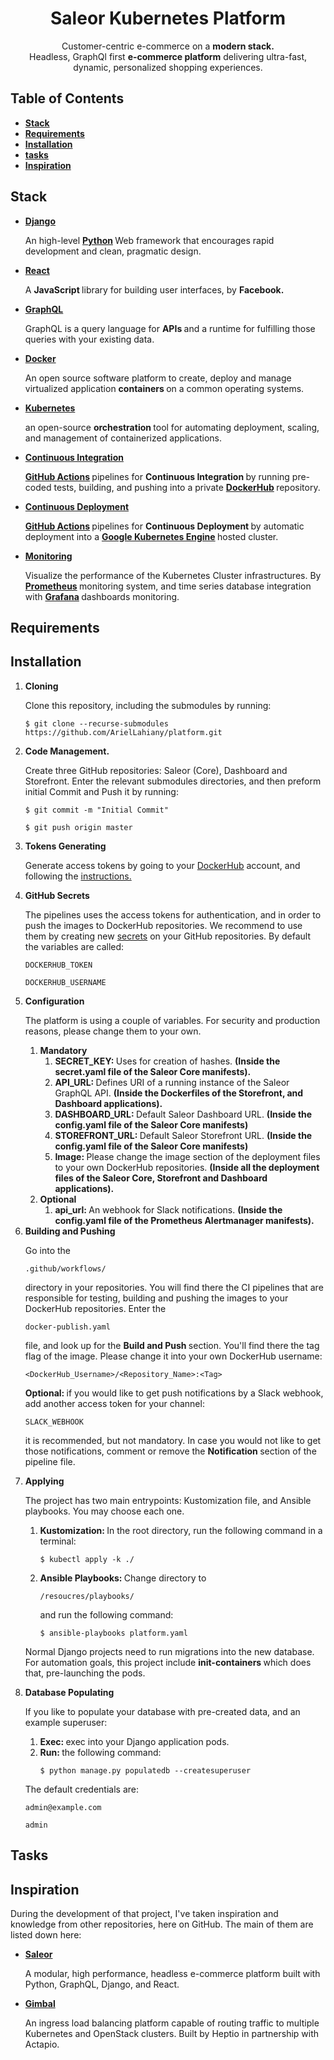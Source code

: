 <div id="title">
<h1 align="center">
Saleor Kubernetes Platform
</h1>
</div>

<div id="description">
<p align="center">
Customer-centric e-commerce on a 
<b>modern stack.</b>
<br>
Headless, GraphQl first <b>e-commerce platform</b> delivering ultra-fast, dynamic, personalized shopping experiences.
</p>
</div>

<div id="table-of-contents">
<h2>
Table of Contents
</h2>
<ul>
<li id="stack">
<b>
<a href="#stack">Stack</a>
</b>
</li>
<li id="requirements">
<b>
<a href="#requirements">Requirements</a>
</b>
</li>
<li id="installation">
<b>
<a href="#installation">Installation</a>
</b>
</li>
<li id="tasks">
<b>
<a href="#tasks">tasks</a>
</b>
</li>
<li id="inspiration">
<b>
<a href="#inspiration">Inspiration</a>
</b>
</li>
</ul>
</div>

<div id="stack">
<h2>
Stack
</h2>
<ul>
<li id="django">
<b>
<a href="https://www.djangoproject.com/">Django</a>
</b>
<p>
An high-level
<b>
    <a href="https://www.python.org/">Python</a>
</b>
Web framework that encourages rapid development and clean,
pragmatic design.
</p>
</li>
<li id="react">
<b>
<a href="https://reactjs.org/">React</a>
</b>
<p>
A 
<b>
    JavaScript
</b>
library for building user interfaces, by 
<b>
    Facebook.
</b>
</p>
</li>
<li id="graphql">
<b>
<a href="https://graphql.org/">GraphQL</a>
</b>
<p>
GraphQL is a query language for 
<b>
    APIs
</b>
and a runtime for fulfilling those queries with your existing data.
</p>
</li>
<li id="docker">
<b>
<a href="https://www.docker.com/">Docker</a>
</b>
<p>
An open source software platform to create,
deploy and manage virtualized application
<b>
    containers
</b>
on a common operating systems. 
</p>
</li>
<li id="kubernetes">
<b>
<a href="https://kubernetes.io/">Kubernetes</a>
</b>
<p>
an open-source 
<b>
    orchestration
</b>
tool for automating deployment,
scaling, and management of containerized applications.
</p>
</li>
<li id="integration">
<b>
<a href="https://en.wikipedia.org/wiki/Continuous_integration">Continuous Integration</a>
</b>
<p>
<b>
    <a href="https://github.com/features/actions">GitHub Actions</a>
</b>
pipelines for 
<b>
    Continuous Integration
</b>
by running pre-coded tests, building, and pushing into a private
<b>
    <a href="https://hub.docker.com/">DockerHub</a>
</b>
repository.
</p>
</li>
<li id="deployment">
<b>
<a href="https://en.wikipedia.org/wiki/Continuous_deployment">Continuous Deployment</a>
</b>
<p>
<b>
    <a href="https://github.com/features/actions">GitHub Actions</a>
</b>
pipelines for
<b>
    Continuous Deployment
</b>
    by automatic deployment into a 
<b>
    <a href="https://cloud.google.com/kubernetes-engine/docs/">Google Kubernetes Engine</a>
</b>
hosted cluster.
</p>
</li>
<li id="monitoring">
<b>
<a href="https://github.com/celery/django-celery-beat">Monitoring</a>
</b>
<p>
Visualize the performance of the Kubernetes Cluster infrastructures.
By
<b>
    <a href="https://prometheus.io/">Prometheus</a>
</b>
monitoring system, and time series database integration with
<b>
    <a href="https://grafana.com/">Grafana</a>
</b>
dashboards monitoring.
</p>
</li>
</ul>
</div>

<div id="requirements">
<h2>
Requirements
</h2>
</div>

<div id="installation">
<h2>
Installation
</h2>
<ol>
<li id="cloning">
<b>
Cloning
</b>
<p>
Clone this repository, including the submodules by running:

```
$ git clone --recurse-submodules https://github.com/ArielLahiany/platform.git
```
</p>
</li>
<li id="github">
<b>
Code Management.
</b>
<p>
Create three GitHub repositories: Saleor (Core), Dashboard and Storefront.
Enter the relevant submodules directories, and then preform initial Commit and Push it by running:
                
```
$ git commit -m "Initial Commit"
```

```
$ git push origin master
```

</p>
</li>
<li id="dockerhub">
<b>
Tokens Generating
</b>
<p>
Generate access tokens by going to your
<a href="https://dockerhub.com">DockerHub</a>
account, and following the
<a href="https://docs.docker.com/docker-hub/access-tokens/">instructions.</a>
</p>
</li>
<li id="secrets">
<b>
    GitHub Secrets
</b>
<p>
The pipelines uses the access tokens for authentication, and in order to push the images to DockerHub repositories.
We recommend to use them by creating new
<a href="https://docs.github.com/en/actions/reference/encrypted-secrets">secrets</a>
on your GitHub repositories.
By default the variables are called:

```
DOCKERHUB_TOKEN
```            

```
DOCKERHUB_USERNAME
```

</p>
</li>
<li id="configuration">
<b>
Configuration
</b>
<p>
The platform is using a couple of variables. For security and production reasons, please change them to your own. 
</p>
<ol>
<li>
<b>
Mandatory
</b>
<ol>
<li>
<b>
SECRET_KEY:
</b>
Uses for creation of hashes.
<b>
(Inside the secret.yaml file of the Saleor Core manifests).
</b>
</li>
<li>
<b>
API_URL:
</b>
Defines URI of a running instance of the Saleor GraphQL API.
<b>
(Inside the Dockerfiles of the Storefront, and Dashboard applications).
</b>
</li>
<li>
<b>
DASHBOARD_URL:
</b>
Default Saleor Dashboard URL.
<b>
(Inside the config.yaml file of the Saleor Core manifests)
</b>
</li>
<li>
<b>
STOREFRONT_URL:
</b>
Default Saleor Storefront URL.
<b>
(Inside the config.yaml file of the Saleor Core manifests)
</b>
</li>
<li>
<b>
Image:
</b>
Please change the image section of the deployment files to your own DockerHub repositories.
<b>
(Inside all the deployment files of the Saleor Core, Storefront and Dashboard applications).
</b>
</li>
</ol>
</li>
<li>
<b>
Optional
</b>
<ol>
<li>
<b>
api_url:
</b>
An webhook for Slack notifications.
<b>
(Inside the config.yaml file of the Prometheus Alertmanager manifests).
</b>
</li>
</ol>
</li>
</ol>
</li>
<li id="building">
<b>
Building and Pushing
</b>
<p>
Go into the

```
.github/workflows/
```

directory in your repositories. You will find there the CI pipelines that are responsible for
testing, building and pushing the images to your DockerHub repositories.
Enter the

```
docker-publish.yaml
```

file, and look up for the
<b>
Build and Push
</b>
section. You'll find there the tag flag of the image. Please change it into your own DockerHub username:

```
<DockerHub_Username>/<Repository_Name>:<Tag>
```

<b>
Optional:
</b>
if you would like to get push notifications by a Slack webhook, add another access token for your channel:

```
SLACK_WEBHOOK
```

it is recommended, but not mandatory. In case you would not like to get those notifications, comment or remove the
<b>
Notification
</b>
section of the pipeline file.
</p>
</li>
<li id="applying">
<b>
Applying
</b>
<p>
The project has two main entrypoints: Kustomization file, and Ansible playbooks. You may choose each one.
</p>
<ol>
<li>
<b>
Kustomization:
</b>
In the root directory, run the following command in a terminal:

```
$ kubectl apply -k ./
```
</li>
<li>
<b>
Ansible Playbooks:
</b>
Change directory to

```
/resoucres/playbooks/
```

and run the following command:

```
$ ansible-playbooks platform.yaml
```

</li>
</ol>
<p>
Normal Django projects need to run migrations into the new database. For automation goals,
this project include
<b>
init-containers
</b>
which does that, pre-launching the pods.
</p>
</li>
<li id="populating">
<b>
Database Populating
</b>
<p>
If you like to populate your database with pre-created data, and an example superuser:
</p>
<ol>
<li>
<b>
Exec:
</b>
exec into your Django application pods.
</li>
<li>
<b>
Run:
</b>
the following command:
</li>

```
$ python manage.py populatedb --createsuperuser
```

</ol>
<p>The default credentials are:

```
admin@example.com
```

```
admin
```

</p>
</li>
</ol>
</div>

<div id="tasks">
<h2>
Tasks
</h2>
</div>

<div id="inspiration">
<h2>
Inspiration
</h2>
<p>
During the development of that project, I've taken inspiration and knowledge from other repositories, here on GitHub.
The main of them are listed down here: 
</p>
<ul>
<li id="saleor">
<b>
<a href="https://github.com/mirumee/saleor">Saleor</a>
</b>
<p>
A modular, high performance, headless e-commerce platform built with Python, GraphQL, Django, and React. 
</p>
</li>
<li id="gimbal">
<b>
<a href="https://github.com/projectcontour/gimbal">Gimbal</a>
</b>
<p>
An ingress load balancing platform capable of routing traffic to multiple Kubernetes and OpenStack clusters.
Built by Heptio in partnership with Actapio. 
</p>
</ul>
</div>
